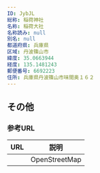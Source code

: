 ```yaml
---
ID: JybJL
総称: 稲荷神社
名称: 稲荷大社
名称読み: null
別名: null
都道府県: 兵庫県
区域: 丹波篠山市
緯度: 35.0663944
経度: 135.1481243
郵便番号: 6692223
住所: 兵庫県丹波篠山市味間奥１６２
---
```


## その他

### 参考URL

| URL | 説明          |
| --- | ------------- |
|     | OpenStreetMap |
